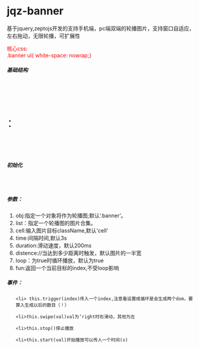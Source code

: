 # jqz-banner

<p>基于jquery,zeptojs开发的支持手机端，pc端双端的轮播图片，支持窗口自适应，左右拖动，无限轮播，可扩展性</p>

<p style = 'color:red'>核心css:<br/>
.banner ul{ white-space: nowrap;}</p>
<h5>基础结构</h5>
<code>
	<div class ='banner'>
		<ul>
			<li><img /><li>
		</ul>
	</div>
</code>
<h5>初始化</h5>
<code>
	<script>
		var banner = new $.jqz_banner();
	</script>
</code>
<h5>参数：</h5>	
<ol>
	<li>obj:指定一个对象将作为轮播图;默认‘.banner’。
	<li>list：指定一个轮播图的图片合集。
	<li>cell:输入图片目标className,默认'cell'
	<li>time:间隔时间,默认3s
	<li>duration:滑动速度，默认200ms
	<li>distence://当达到多少距离时触发，默认图片的一半宽
	<li>loop：为true时循环播放，默认为true
	<li>fun:返回一个当前目标的index,不受loop影响
</ol>
<h5>事件：</h5>
<ul>
	
	<li> this.trigger(index)传入一个index,注意看设置成循环是会生成两个dom，要算入生成以后的数目（！）
	
	<li>this.swipe(val)val为‘right时右滑动，其他为左
	
	<li>this.stop()停止播放
	
	<li>this.start(val)开始播放可以传人一个时间(s)
</ul>

